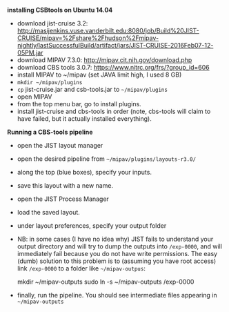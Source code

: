 **installing CSBtools on Ubuntu 14.04**

+ download jist-cruise 3.2: http://masijenkins.vuse.vanderbilt.edu:8080/job/Build%20JIST-CRUISE/mipav=%2Fshare%2Fhudson%2Fmipav-nightly/lastSuccessfulBuild/artifact/jars/JIST-CRUISE-2016Feb07-12-05PM.jar
+ download MIPAV 7.3.0: http://mipav.cit.nih.gov/download.php
+ download CBS tools 3.0.7: https://www.nitrc.org/frs/?group_id=606
+ install MIPAV to ~/mipav (set JAVA limit high, I used 8 GB)
+ `mkdir ~/mipav/plugins`
+ `cp` jist-cruise.jar and csb-tools.jar to `~/mipav/plugins`
+ open MIPAV
+ from the top menu bar, go to install plugins.
+ install jist-cruise and cbs-tools in order (note, cbs-tools will claim to have failed, but it actually installed everything).

**Running a CBS-tools pipeline**

+ open the JIST layout manager
+ open the desired pipeline from `~/mipav/plugins/layouts-r3.0/`
+ along the top (blue boxes), specify your inputs.
+ save this layout with a new name.
+ open the JIST Process Manager
+ load the saved layout.
+ under layout preferences, specify your output folder
+ NB: in some cases (I have no idea why) JIST fails to understand your output directory and will try to 
  dump the outputs into `/exp-0000`, and will immediately fail because you do not have write permissions.
  The easy (dumb) solution to this problem is to (assuming you have root access) link `/exp-0000` to a folder like
  `~/mipav-outpus`:

    mkdir ~/mipav-outputs
    sudo ln -s ~/mipav-outputs /exp-0000

+ finally, run the pipeline. You should see intermediate files appearing in `~/mipav-outputs`
 
